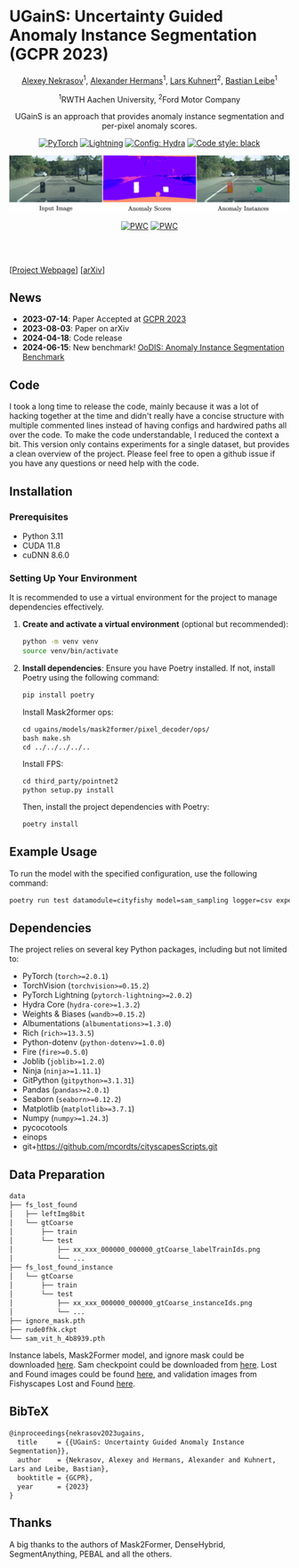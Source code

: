 # UGainS: Uncertainty Guided Anomaly Instance Segmentation (GCPR 2023)
<div align="center">
<a href="https://nekrasov.dev/">Alexey Nekrasov</a><sup>1</sup>, <a href="https://www.vision.rwth-aachen.de/person/10/">Alexander Hermans</a><sup>1</sup>, <a href="https://www.linkedin.com/in/lars-kuhnert/">Lars Kuhnert</a><sup>2</sup>, <a href="https://www.vision.rwth-aachen.de/person/1/">Bastian Leibe</a><sup>1</sup>

<sup>1</sup>RWTH Aachen University, <sup>2</sup>Ford Motor Company

UGainS is an approach that provides anomaly instance segmentation and per-pixel anomaly scores.

<a href="https://pytorch.org/get-started/locally/"><img alt="PyTorch" src="https://img.shields.io/badge/PyTorch-ee4c2c?logo=pytorch&logoColor=white"></a>
<a href="https://pytorchlightning.ai/"><img alt="Lightning" src="https://img.shields.io/badge/-Lightning-792ee5?logo=pytorchlightning&logoColor=white"></a>
<a href="https://hydra.cc/"><img alt="Config: Hydra" src="https://img.shields.io/badge/Config-Hydra-89b8cd"></a>
<a href="https://black.readthedocs.io/en/stable/"><img alt="Code style: black" src="https://img.shields.io/badge/code%20style-black-black.svg"></a>

![teaser](./docs/github_teaser.jpg)

[![PWC](https://img.shields.io/endpoint.svg?url=https://paperswithcode.com/badge/ugains-uncertainty-guided-anomaly-instance/object-detection-on-oodis)](https://paperswithcode.com/sota/object-detection-on-oodis?p=ugains-uncertainty-guided-anomaly-instance)
[![PWC](https://img.shields.io/endpoint.svg?url=https://paperswithcode.com/badge/ugains-uncertainty-guided-anomaly-instance/instance-segmentation-on-oodis)](https://paperswithcode.com/sota/instance-segmentation-on-oodis?p=ugains-uncertainty-guided-anomaly-instance)

</div>
<br><br>

[[Project Webpage](https://vision.rwth-aachen.de/ugains)] [[arXiv](https://arxiv.org/abs/2308.02046)]

## News

* **2023-07-14**: Paper Accepted at [GCPR 2023](https://www.dagm-gcpr.de/year/2023)
* **2023-08-03**: Paper on arXiv
* **2024-04-18**: Code release
* **2024-06-15**: New benchmark! [OoDIS: Anomaly Instance Segmentation Benchmark](https://vision.rwth-aachen.de/oodis)

## Code
I took a long time to release the code, mainly because it was a lot of hacking together at the time and didn't really have a concise structure with multiple commented lines instead of having configs and hardwired paths all over the code.
To make the code understandable, I reduced the context a bit.
This version only contains experiments for a single dataset, but provides a clean overview of the project.
Please feel free to open a github issue if you have any questions or need help with the code.

## Installation

### Prerequisites
- Python 3.11
- CUDA 11.8
- cuDNN 8.6.0

### Setting Up Your Environment
It is recommended to use a virtual environment for the project to manage dependencies effectively.

1. **Create and activate a virtual environment** (optional but recommended):
   ````bash
   python -m venv venv
   source venv/bin/activate
   ````

2. **Install dependencies**:
   Ensure you have Poetry installed. If not, install Poetry using the following command:
   ````bash
   pip install poetry
   ````

   Install Mask2former ops:
   ```
   cd ugains/models/mask2former/pixel_decoder/ops/
   bash make.sh
   cd ../../../../..
   ```

   Install FPS:
   ```
   cd third_party/pointnet2
   python setup.py install
   ```

   Then, install the project dependencies with Poetry:
   ````bash
   poetry install
   ````

## Example Usage

To run the model with the specified configuration, use the following command:
```bash
poetry run test datamodule=cityfishy model=sam_sampling logger=csv experiment=experiment description=description
```

## Dependencies
The project relies on several key Python packages, including but not limited to:
- PyTorch (`torch>=2.0.1`)
- TorchVision (`torchvision>=0.15.2`)
- PyTorch Lightning (`pytorch-lightning>=2.0.2`)
- Hydra Core (`hydra-core>=1.3.2`)
- Weights & Biases (`wandb>=0.15.2`)
- Albumentations (`albumentations>=1.3.0`)
- Rich (`rich>=13.3.5`)
- Python-dotenv (`python-dotenv>=1.0.0`)
- Fire (`fire>=0.5.0`)
- Joblib (`joblib>=1.2.0`)
- Ninja (`ninja>=1.11.1`)
- GitPython (`gitpython>=3.1.31`)
- Pandas (`pandas>=2.0.1`)
- Seaborn (`seaborn>=0.12.2`)
- Matplotlib (`matplotlib>=3.7.1`)
- Numpy (`numpy>=1.24.3`)
- pycocotools
- einops
- git+https://github.com/mcordts/cityscapesScripts.git


## Data Preparation
```
data
├── fs_lost_found
│   ├── leftImg8bit
│   └── gtCoarse
│       ├── train
│       └── test
│           ├── xx_xxx_000000_000000_gtCoarse_labelTrainIds.png
│           └── ...
├── fs_lost_found_instance
│   └── gtCoarse
│       ├── train
│       └── test
│           ├── xx_xxx_000000_000000_gtCoarse_instanceIds.png
│           └── ...
├── ignore_mask.pth
├── rude0fhk.ckpt
└── sam_vit_h_4b8939.pth
```
Instance labels, Mask2Former model, and ignore mask could be downloaded [here](https://omnomnom.vision.rwth-aachen.de/data/ugains/).
Sam checkpoint could be downloaded from [here](https://github.com/facebookresearch/segment-anything).
Lost and Found images could be found [here](https://wwwlehre.dhbw-stuttgart.de/~sgehrig/lostAndFoundDataset/index.html), and validation images from Fishyscapes Lost and Found [here](https://fishyscapes.com/dataset).

## BibTeX
```
@inproceedings{nekrasov2023ugains,
  title     = {{UGainS: Uncertainty Guided Anomaly Instance Segmentation}},
  author    = {Nekrasov, Alexey and Hermans, Alexander and Kuhnert, Lars and Leibe, Bastian},
  booktitle = {GCPR},
  year      = {2023}
}
```

## Thanks
A big thanks to the authors of Mask2Former, DenseHybrid, SegmentAnything, PEBAL and all the others.
